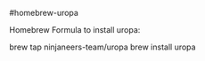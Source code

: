 #homebrew-uropa

Homebrew Formula to install uropa:

brew tap ninjaneers-team/uropa
brew install uropa
